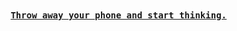 <!---  
+----------------------------------------------------------------+
|                                                                |  
|              RussianME Roulette (no GitHub actions)            |
|       call https://t1p.de/ReadmeRuReset to rm all rounds       |
|                                                                |
|                   RISKY.BIZ © RIGHTS RESERVED                  |         
|                   MADE BY CASALIOY COLLECTIVE                  | 
|                   WAIT FOUR SECONDS FOR PAINT                  | 
|                                                                | 
|                <img src="http://t1p.de/readmeR">               | 
|                       creator su77ungr                         | 
|                                                                | 
+----------------------------------------------------------------+

+----------------------------------------------------------------+
|     The Temptations of St. Anthony, Berlin-Tempelhof 2019      |
|                            photo                               |
|                                                                | 
|                           IPFS CID                             |
|   bafkreifh4x7viqel2whmh752ujs4afjopvc75yuyu2bpbhaqxsofc2yl5y  |
|                                                                |
|            https://{CID}.ipfs.{gateway-domain}/{CID}           |
|                        creator su77ungr                        |
|                                                                | 
+----------------------------------------------------------------+

+----------------------------------------------------------------+
|                       Wikipedia.org, 2025                      |
|                       Peter Wessel Zapffe                      |
|                                                                | 
|          1924 bestand er im zweiten Versuch das Examen.        |
|              Im ersten Versuch löste er eine Aufgabe           |
|                 mit einer sich reimenden Antwort.              |
|                                                                | 
+----------------------------------------------------------------+
---!>

<div align="center">
<br>
<br>
<br>
<br>
<samp>
<h4> 
<img width="auto" alt="" src="https://0x0.st/KuLx.23.jpeg" />


<a href=""> Throw away your phone and start thinking.   </a>
<br><br>
</img>
<br> 
</h4>
</samp>
</a>
<br>
<br>
<br>
<br>
